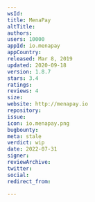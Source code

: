 ```yaml
---
wsId: 
title: MenaPay
altTitle: 
authors: 
users: 10000
appId: io.menapay
appCountry: 
released: Mar 8, 2019
updated: 2020-09-18
version: 1.8.7
stars: 3.4
ratings: 
reviews: 4
size: 
website: http://menapay.io
repository: 
issue: 
icon: io.menapay.png
bugbounty: 
meta: stale
verdict: wip
date: 2022-07-31
signer: 
reviewArchive: 
twitter: 
social: 
redirect_from: 

---
```



